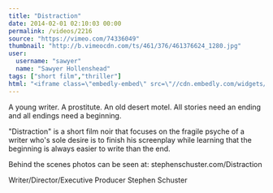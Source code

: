 ```yaml
---
title: "Distraction"
date: 2014-02-01 02:10:03 00:00
permalink: /videos/2216
source: "https://vimeo.com/74336049"
thumbnail: "http://b.vimeocdn.com/ts/461/376/461376624_1280.jpg"
user:
  username: "sawyer"
  name: "Sawyer Hollenshead"
tags: ["short film","thriller"]
html: "<iframe class=\"embedly-embed\" src=\"//cdn.embedly.com/widgets/media.html?src=http%3A%2F%2Fplayer.vimeo.com%2Fvideo%2F74336049&src_secure=1&url=http%3A%2F%2Fvimeo.com%2F74336049&image=http%3A%2F%2Fb.vimeocdn.com%2Fts%2F461%2F376%2F461376624_1280.jpg&key=950020ba825211e1a0764040d3dc5c07&type=text%2Fhtml&schema=vimeo\" width=\"1280\" height=\"720\" scrolling=\"no\" frameborder=\"0\" allowfullscreen></iframe>"
---
```


A young writer. A prostitute. An old desert motel. All stories need an ending and all endings need a beginning.

"Distraction" is a short film noir that focuses on the fragile psyche of a writer who's sole desire is to finish his screenplay while learning that the beginning is always easier to write than the end.

Behind the scenes photos can be seen at: stephenschuster.com/Distraction

Writer/Director/Executive Producer
Stephen Schuster